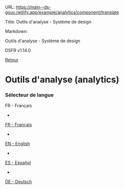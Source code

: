 URL:
https://main--ds-gouv.netlify.app/example/analytics/component/translate

Title:
Outils d'analyse - Système de design

Markdown:


Outils d'analyse - Système de design


DSFR v1.14.0


[Retour](../)


# Outils d'analyse (analytics)


### Sélecteur de langue


FR - Français


-
[FR - Français](lang=%22fr%22)


-
[EN - English](lang=%22en%22)


-
[ES - Español](lang=%22es%22)


-
[DE - Deutsch](lang=%22de%22)
